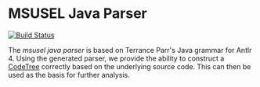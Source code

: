 MSUSEL Java Parser
========================
[![Build Status](https://travis-ci.org/MSUSEL/msusel-java-parser.svg?branch=master)](https://travis-ci.org/MSUSEL/msusel-java-parser)

The _msusel java parser_ is based on Terrance Parr's Java grammar for Antlr 4. Using
the generated parser, we provide the ability to construct a 
[CodeTree](https://msusel.github.io/msusel-codetree) correctly based on the underlying
source code. This can then be used as the basis for further analysis.